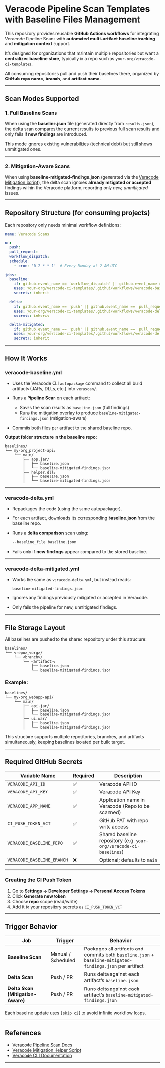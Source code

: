
# Veracode Pipeline Scan Templates with Baseline Files Management

This repository provides reusable **GitHub Actions workflows** for integrating Veracode Pipeline Scans with **automated multi-artifact baseline tracking** and **mitigation context** support.

It’s designed for organizations that maintain multiple repositories but want a **centralized baseline store**, typically in a repo such as
`your-org/veracode-ci-templates`.

All consuming repositories pull and push their baselines there, organized by **GitHub repo name**, **branch**, and **artifact name**.

---

## Scan Modes Supported

### 1. **Full Baseline Scans**

When using the **baseline.json** file (generated directly from `results.json`), the delta scan compares the current results to previous full scan results and only fails if **new findings** are introduced.

This mode ignores existing vulnerabilities (technical debt) but still shows unmitigated ones.

---

### 2. **Mitigation-Aware Scans**

When using **baseline-mitigated-findings.json** (generated via the [Veracode Mitigation Script](https://github.com/tjarrettveracode/veracode-pipeline-mitigation)),
the delta scan ignores **already mitigated or accepted** findings within the Veracode platform, reporting only *new, unmitigated* issues.

---

## Repository Structure (for consuming projects)

Each repository only needs minimal workflow definitions:

```yaml
name: Veracode Scans

on:
  push:
  pull_request:
  workflow_dispatch:
  schedule:
    - cron: '0 2 * * 1'  # Every Monday at 2 AM UTC

jobs:
  baseline:
    if: github.event_name == 'workflow_dispatch' || github.event_name == 'schedule'
    uses: your-org/veracode-ci-templates/.github/workflows/veracode-baseline.yml@main
    secrets: inherit

  delta:
    if: github.event_name == 'push' || github.event_name == 'pull_request'
    uses: your-org/veracode-ci-templates/.github/workflows/veracode-delta.yml@main
    secrets: inherit

  delta-mitigated:
    if: github.event_name == 'push' || github.event_name == 'pull_request'
    uses: your-org/veracode-ci-templates/.github/workflows/veracode-delta-mitigated.yml@main
    secrets: inherit
```

---

## How It Works

### **veracode-baseline.yml**

* Uses the Veracode CLI `autopackage` command to collect all build artifacts (JARs, DLLs, etc.) into `verascan/`.
* Runs a **Pipeline Scan** on each artifact:

  * Saves the scan results as `baseline.json` (full findings)
  * Runs the mitigation overlay to produce `baseline-mitigated-findings.json` (mitigation-aware)
* Commits both files per artifact to the shared baseline repo.

**Output folder structure in the baseline repo:**

```
baselines/
└── my-org_project-api/
    └── main/
        ├── app.jar/
        │   ├── baseline.json
        │   └── baseline-mitigated-findings.json
        ├── helper.dll/
        │   ├── baseline.json
        │   └── baseline-mitigated-findings.json
```

---

### **veracode-delta.yml**

* Repackages the code (using the same autopackager).
* For each artifact, downloads its corresponding **baseline.json** from the baseline repo.
* Runs a **delta comparison** scan using:

  ```bash
  --baseline_file baseline.json
  ```
* Fails only if **new findings** appear compared to the stored baseline.

---

### **veracode-delta-mitigated.yml**

* Works the same as `veracode-delta.yml`, but instead reads:

  ```
  baseline-mitigated-findings.json
  ```
* Ignores any findings previously mitigated or accepted in Veracode.
* Only fails the pipeline for new, unmitigated findings.

---

## File Storage Layout

All baselines are pushed to the shared repository under this structure:

```
baselines/
└── <repo>_<org>/
    └── <branch>/
        └── <artifact>/
            ├── baseline.json
            └── baseline-mitigated-findings.json
```

### Example:

```
baselines/
└── my-org_webapp-api/
    └── main/
        ├── api.jar/
        │   ├── baseline.json
        │   └── baseline-mitigated-findings.json
        ├── ui.war/
        │   ├── baseline.json
        │   └── baseline-mitigated-findings.json
```

This structure supports multiple repositories, branches, and artifacts simultaneously, keeping baselines isolated per build target.

---

## Required GitHub Secrets

| Variable Name              | Required | Description                                                        |
| -------------------------- | -------- | ------------------------------------------------------------------ |
| `VERACODE_API_ID`          | ✅        | Veracode API ID                                                    |
| `VERACODE_API_KEY`         | ✅        | Veracode API Key                                                   |
| `VERACODE_APP_NAME`        | ✅        | Application name in Veracode (Repo to be scanned)                  |
| `CI_PUSH_TOKEN_VCT`        | ✅        | GitHub PAT with repo write access                                  |
| `VERACODE_BASELINE_REPO`   | ✅        | Shared baseline repository (e.g. `your-org/veracode-ci-baselines`) |
| `VERACODE_BASELINE_BRANCH` | ❌        | Optional; defaults to `main`                                       |

---

### Creating the CI Push Token

1. Go to **Settings → Developer Settings → Personal Access Tokens**
2. Click **Generate new token**
3. Choose **repo** scope (read/write)
4. Add it to your repository secrets as `CI_PUSH_TOKEN_VCT`

---

## Trigger Behavior

| Job                               | Trigger            | Behavior                                                                                                  |
| --------------------------------- | ------------------ | --------------------------------------------------------------------------------------------------------- |
| **Baseline Scan**                 | Manual / Scheduled | Packages all artifacts and commits both `baseline.json` + `baseline-mitigated-findings.json` per artifact |
| **Delta Scan**                    | Push / PR          | Runs delta against each artifact’s `baseline.json`                                                        |
| **Delta Scan (Mitigation-Aware)** | Push / PR          | Runs delta against each artifact’s `baseline-mitigated-findings.json`                                     |

Each baseline update uses `[skip ci]` to avoid infinite workflow loops.

---

## References

* [Veracode Pipeline Scan Docs](https://docs.veracode.com/r/r_pipeline_scan_commands)
* [Veracode Mitigation Helper Script](https://github.com/tjarrettveracode/veracode-pipeline-mitigation)
* [Veracode CLI Documentation](https://docs.veracode.com/r/r_veracode_cli_overview)

---
